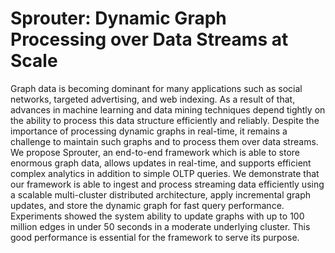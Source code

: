 # Sprouter: Dynamic Graph Processing over Data Streams at Scale

Graph data is becoming dominant for many applications such as social networks, targeted advertising, and web indexing. As a result of that, advances in machine learning and data mining techniques depend tightly on the ability to process this data structure efficiently and reliably. Despite the importance of processing dynamic graphs in real-time, it remains a challenge to maintain such graphs and to process them over data streams. We propose Sprouter, an end-to-end framework which is able to store enormous graph data, allows updates in real-time, and supports efficient complex analytics in addition to simple OLTP queries. We demonstrate that our framework is able to ingest and process streaming data efficiently using a scalable multi-cluster distributed architecture, apply incremental graph updates, and store the dynamic graph for fast query performance. Experiments showed the system ability to update graphs with up to 100 million edges in under 50 seconds in a moderate underlying cluster. This good performance is essential for the framework to serve its purpose.
